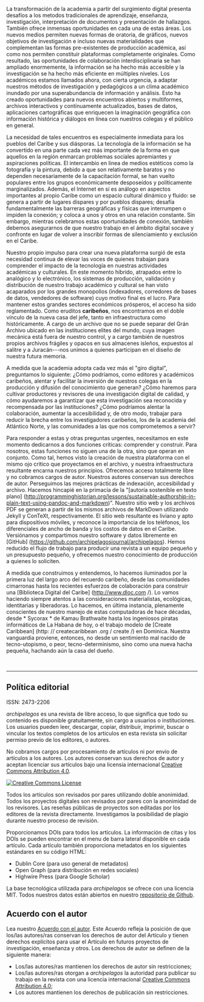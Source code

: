La transformación de la academia a partir del surgimiento digital presenta desafíos a los metodos tradicionales de aprendizaje, enseñanza, investigación, interpretación de documentos y presentación de hallazgos. También ofrece inmensas oportunidades en cada una de estas áreas. Los nuevos medios permiten nuevas formas de oratoria, de gráficos, nuevos objetivos de investigación e incluso nuevas materialidades que complementan las formas pre-existentes de producción académica, así como nos permiten constituir plataformas completamente originales. Como resultado, las oportunidades de colaboración interdisciplinaria se han ampliado enormemente, la información se ha hecho más accesible y la investigación se ha hecho más eficiente en múltiples niveles. Los académicos estamos llamados ahora, con cierta urgencia, a adaptar nuestros métodos de investigación y pedagógicos a un clima académico inundado por una superabundancia de información y análisis. Esto ha creado oportunidades para nuevos encuentros abiertos y multiformes, archivos interactivos y continuamente actualizados, bases de datos, aplicaciones cartográficas que enriquecen la imaginación geográfica con información histórica y diálogos en línea con nuestros colegas y el público en general.


La necesidad de tales encuentros es especialmente inmediata para los pueblos del Caribe y sus diásporas. La tecnología de la información se ha convertido en una parte cada vez más importante de la forma en que aquellos en la región enmarcan problemas sociales apremiantes y aspiraciones políticas. El intercambio en linea de medios estéticos como la fotografía y la pintura, debido a que son relativamente baratos y no dependen necesariamente de la capacitación formal, se han vuelto populares entre los grupos económicamente desposeídos y políticamente marginalizados. Además, el Internet en sí es análogo en aspectos importantes al propio Caribe como un espacio cultural dinámico y fluido: se genera a partir de lugares dispares y por pueblos dispares; desafía fundamentalmente las barreras geográficas y físicas que interrumpen o impiden la conexión; y coloca a unos y otros en una relación constante. Sin embargo, mientras celebramos estas oportunidades de conexión, también debemos asegurarnos de que nuestro trabajo en el ámbito digital socave y confronte en lugar de volver a inscribir formas de silenciamiento y exclusión en el Caribe.

Nuestro propio impulso para crear una nueva plataforma surgió de esta necesidad continua de elevar las voces de quienes trabajan para comprender el impacto de la tecnología en nuestras actividades académicas y culturales. En este momento híbrido, atrapados entre lo analógico y lo electrónico, los sistemas de producción, validación y distribución de nuestro trabajo académico y cultural se han visto acaparados por los grandes monopolios (indexadores, corredores de bases de datos, vendedores de software) cuyo motivo final es el lucro. Para mantener estos grandes sectores económicos prósperos, el acceso ha sido reglamentado. Como eruditos **caribeños**, nos encontramos en el doble vínculo de la nueva casa del jefe, tanto en infraestructura como históricamente. A cargo de un archivo que no se puede separar del Grán Archivo ubicado en las instituciones elites del mundo, cuya imagen mecánica está fuera de nuestro control, y a cargo también de nuestros propios archivos frágiles y opacos en sus almacenes isleños, expuestos al salitre y a Juracán---nos unimos a quienes participan en el diseño de nuestra futura memoria.

A medida que la academia adopta cada vez más el "giro digital", preguntamos lo siguiente: ¿Cómo podríamos, como editores y académicos caribeños, alentar y facilitar la inversión de nuestros colegas en la producción y difusión del conocimiento que generan? ¿Cómo haremos para cultivar productores y revisores de una investigación digital de calidad, y cómo ayudaremos a garantizar que esta investigación sea reconocida y recompensada por las instituciones? ¿Cómo podríamos alentar la colaboración, aumentar la accesibilidad y, de otro modo, trabajar para reducir la brecha entre los investigadores caribeños, los de la academia del Atlántico Norte, y las comunidades a las que nos comprometemos a servir?

Para responder a estas y otras preguntas urgentes, necesitamos en este momento dedicarnos a dos funciones críticas: comprender y construir. Para nosotros, estas funciones no siguen una de la otra, sino que operan en conjunto. Como tal, hemos visto la creación de nuestra plataforma con el mismo ojo crítico que proyectamos en el archivo, y nuestra infraestructura resultante encarna nuestros principios. Ofrecemos acceso totalmente libre y no cobramos cargos de autor. Nuestros autores conservan sus derechos de autor. Perseguimos las mejores prácticas de indexación, accesibilidad y archivo. Hacemos hincapié en la primacía de la "[autoría sostenible en texto plano] (http://programminghistorian.org/lessons/sustainable-authorship-in-plain-text-using-pandoc-and-markdown)". Nuestro sitio web y los archivos PDF se generan a partir de los mismos archivos de MarkDown utilizando Jekyll y ConTeXt, respectivamente. El sitio web resultante es liviano y apto para dispositivos móviles, y reconoce la importancia de los teléfonos, los diferenciales de ancho de banda y los costos de datos en el Caribe. Versiónamos y compartimos nuestro software y datos libremente en [GitHub] (https://github.com/archipelagosjournal/archipelagos). Hemos reducido el flujo de trabajo para producir una revista a un equipo pequeño y un presupuesto pequeño, y ofrecemos nuestro conocimiento de producción a quienes lo soliciten.

A medida que construimos y entendemos, lo hacemos iluminados por la primera luz del largo arco del recuerdo caribeño, desde las comunidades cimarronas hasta los recientes esfuerzos de colaboración para construir una [Biblioteca Digital del Caribe] (http://www.dloc.com /). Lo vamos haciendo siempre atentos a las consideraciones materialistas, ecológicas, identitarias y liberadoras. Lo hacemos, en última instancia, plenamente conscientes de nuestro manejo de estas computadoras de hace décadas, desde * Sycorax * de Kamau Brathwaite hasta los ingeniosos piratas informáticos de La Habana de hoy, o el trabajo modelo de [Create Caribbean] (http: // createcaribbean .org / create /) en Dominica. Nuestra vanguardia proviene, entonces, no desde un sentimiento mal nacido de tecno-utopismo, o peor, tecno-determinismo, sino como una nueva hacha pequeña, hachando aún la casa del dueño.

<br>

---

## Política editorial

ISSN: 2473-2206

*archipelagos* es una revista de libre acceso, lo que significa que todo su contenido es disponible gratuitamente, sin cargo a usuarios o instituciones. Los usuarios pueden leer, descargar, copiar, distribuir, imprimir, buscar o vincular los textos completos de los artículos en esta revista sin solicitar permiso previo de los editores, o autores.

No cobramos cargos por procesamiento de artículos ni por envío de artículos a los autores. Los autores conservan sus derechos de autor y aceptan licenciar sus artículos bajo una licensia internacional <a rel="license" href="http://creativecommons.org/licenses/by/4.0/"> Creative Commons Attribution 4.0</a>.

<a rel="license" href="http://creativecommons.org/licenses/by/4.0/"><img alt="Creative Commons License" style="border-width:0" src="https://i.creativecommons.org/l/by/4.0/88x31.png" /></a>

Todos los artículos son revisados por pares utilizando doble anonimidad. Todos los proyectos digitales son revisados por pares con la anonimidad de los revisores. Las reseñas públicas de proyectos son editadas por los editores de la revista directamente. Investigamos la posibilidad de plagio durante nuestro proceso de revisión.

Proporcionamos DOIs para todos los artículos. La información de citas y los DOIs se pueden encontrar en el menu de barra lateral disponible en cada artículo. Cada artículo también proporciona metadatos en los siguientes estándares en su código HTML:

- Dublin Core (para uso general de metadatos)
- Open Graph (para distribución en redes sociales)
- Highwire Press (para Google Scholar)

La base tecnológica utilizada para *archipelagos* se ofrece con una licencia MIT. Todos nuestros datos están abiertos en nuestro <a href="{{site.githuburl}}">repositorio de Github</a>.

## Acuerdo con el autor

Lea nuestro [Acuerdo con el autor]({{site.baseurl}}/public/author-agreement.pdf). Este Acuerdo refleja la posición de que los/las autores/ras conservan los derechos de autor del Artículo y tienen derechos explícitos para usar el Artículo en futuros proyectos de investigación, enseñanza y otros. Los derechos de autor se definen de la siguiente manera:

- Los/las autores/ras mantienen los derechos de autor sin restricciones;
- Los/las autores/ras otorgan a *archipelagos* la autoridad para publicar su trabajo en la revista con una licencia internacional [Creative Commons Attribution 4.0](http://creativecommons.org/licenses/by/4.0/);
- Los autores mantienen los derechos de publicación sin restricciones.
